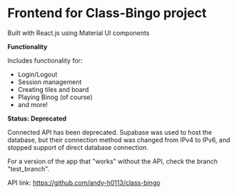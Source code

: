 
# Frontend for Class-Bingo project

Built with React.js using Material UI components

**Functionality**

Includes functionality for:

- Login/Logout
- Session management
- Creating tiles and board
- Playing Binog (of course)
- and more!

**Status: Deprecated**

Connected API has been deprecated. Supabase was used to host the database, but their connection method was changed from IPv4 to IPv6, and stopped support of direct database connection.

For a version of the app that "works" without the API, check the branch "test_branch".

API link: https://github.com/andy-h0113/class-bingo
